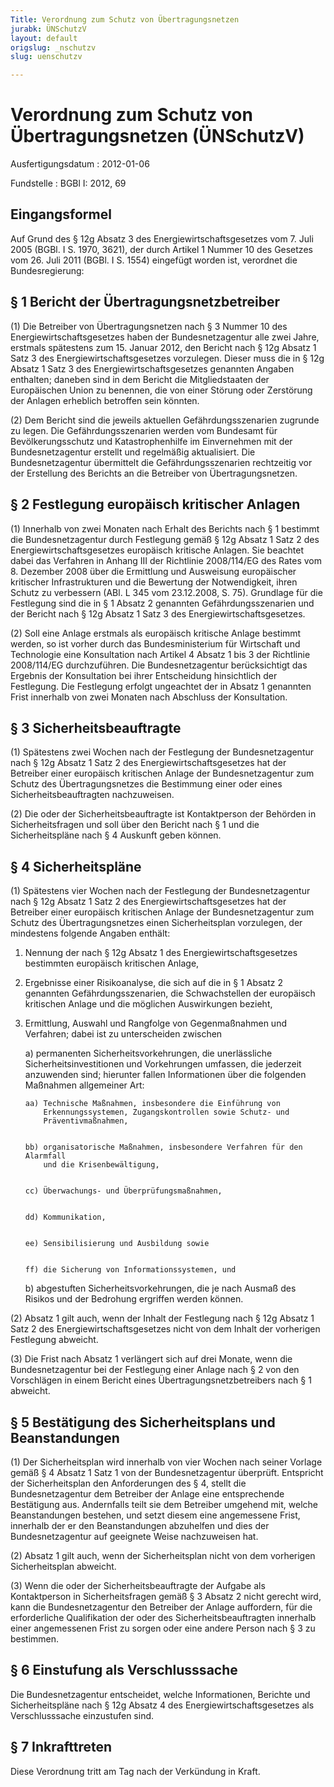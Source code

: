 ```yaml
---
Title: Verordnung zum Schutz von Übertragungsnetzen
jurabk: ÜNSchutzV
layout: default
origslug: _nschutzv
slug: uenschutzv

---
```


# Verordnung zum Schutz von Übertragungsnetzen (ÜNSchutzV)

Ausfertigungsdatum
:   2012-01-06

Fundstelle
:   BGBl I: 2012, 69

[^F776051_01_BJNR006900012]:     Diese Verordnung dient der Umsetzung der Richtlinie 2008/114/EG des
    Rates vom 8. Dezember 2008 über die Ermittlung und Ausweisung
    europäischer kritischer Infrastrukturen und die Bewertung der
    Notwendigkeit, ihren Schutz zu verbessern (ABl. L 345 vom 23.12.2008,
    S. 75).


## Eingangsformel

Auf Grund des § 12g Absatz 3 des Energiewirtschaftsgesetzes vom 7.
Juli 2005 (BGBl. I S. 1970, 3621), der durch Artikel 1 Nummer 10 des
Gesetzes vom 26. Juli 2011 (BGBl. I S. 1554) eingefügt worden ist,
verordnet die Bundesregierung:


## § 1 Bericht der Übertragungsnetzbetreiber

(1) Die Betreiber von Übertragungsnetzen nach § 3 Nummer 10 des
Energiewirtschaftsgesetzes haben der Bundesnetzagentur alle zwei
Jahre, erstmals spätestens zum 15. Januar 2012, den Bericht nach § 12g
Absatz 1 Satz 3 des Energiewirtschaftsgesetzes vorzulegen. Dieser muss
die in § 12g Absatz 1 Satz 3 des Energiewirtschaftsgesetzes genannten
Angaben enthalten; daneben sind in dem Bericht die Mitgliedstaaten der
Europäischen Union zu benennen, die von einer Störung oder Zerstörung
der Anlagen erheblich betroffen sein könnten.

(2) Dem Bericht sind die jeweils aktuellen Gefährdungsszenarien
zugrunde zu legen. Die Gefährdungsszenarien werden vom Bundesamt für
Bevölkerungsschutz und Katastrophenhilfe im Einvernehmen mit der
Bundesnetzagentur erstellt und regelmäßig aktualisiert. Die
Bundesnetzagentur übermittelt die Gefährdungsszenarien rechtzeitig vor
der Erstellung des Berichts an die Betreiber von Übertragungsnetzen.


## § 2 Festlegung europäisch kritischer Anlagen

(1) Innerhalb von zwei Monaten nach Erhalt des Berichts nach § 1
bestimmt die Bundesnetzagentur durch Festlegung gemäß § 12g Absatz 1
Satz 2 des Energiewirtschaftsgesetzes europäisch kritische Anlagen.
Sie beachtet dabei das Verfahren in Anhang III der Richtlinie
2008/114/EG des Rates vom 8. Dezember 2008 über die Ermittlung und
Ausweisung europäischer kritischer Infrastrukturen und die Bewertung
der Notwendigkeit, ihren Schutz zu verbessern (ABl. L 345 vom
23\.12.2008, S. 75). Grundlage für die Festlegung sind die in § 1
Absatz 2 genannten Gefährdungsszenarien und der Bericht nach § 12g
Absatz 1 Satz 3 des Energiewirtschaftsgesetzes.

(2) Soll eine Anlage erstmals als europäisch kritische Anlage bestimmt
werden, so ist vorher durch das Bundesministerium für Wirtschaft und
Technologie eine Konsultation nach Artikel 4 Absatz 1 bis 3 der
Richtlinie 2008/114/EG durchzuführen. Die Bundesnetzagentur
berücksichtigt das Ergebnis der Konsultation bei ihrer Entscheidung
hinsichtlich der Festlegung. Die Festlegung erfolgt ungeachtet der in
Absatz 1 genannten Frist innerhalb von zwei Monaten nach Abschluss der
Konsultation.


## § 3 Sicherheitsbeauftragte

(1) Spätestens zwei Wochen nach der Festlegung der Bundesnetzagentur
nach § 12g Absatz 1 Satz 2 des Energiewirtschaftsgesetzes hat der
Betreiber einer europäisch kritischen Anlage der Bundesnetzagentur zum
Schutz des Übertragungsnetzes die Bestimmung einer oder eines
Sicherheitsbeauftragten nachzuweisen.

(2) Die oder der Sicherheitsbeauftragte ist Kontaktperson der Behörden
in Sicherheitsfragen und soll über den Bericht nach § 1 und die
Sicherheitspläne nach § 4 Auskunft geben können.


## § 4 Sicherheitspläne

(1) Spätestens vier Wochen nach der Festlegung der Bundesnetzagentur
nach § 12g Absatz 1 Satz 2 des Energiewirtschaftsgesetzes hat der
Betreiber einer europäisch kritischen Anlage der Bundesnetzagentur zum
Schutz des Übertragungsnetzes einen Sicherheitsplan vorzulegen, der
mindestens folgende Angaben enthält:

1.  Nennung der nach § 12g Absatz 1 des Energiewirtschaftsgesetzes
    bestimmten europäisch kritischen Anlage,


2.  Ergebnisse einer Risikoanalyse, die sich auf die in § 1 Absatz 2
    genannten Gefährdungsszenarien, die Schwachstellen der europäisch
    kritischen Anlage und die möglichen Auswirkungen bezieht,


3.  Ermittlung, Auswahl und Rangfolge von Gegenmaßnahmen und Verfahren;
    dabei ist zu unterscheiden zwischen

    a)  permanenten Sicherheitsvorkehrungen, die unerlässliche
        Sicherheitsinvestitionen und Vorkehrungen umfassen, die jederzeit
        anzuwenden sind; hierunter fallen Informationen über die folgenden
        Maßnahmen allgemeiner Art:

        aa) Technische Maßnahmen, insbesondere die Einführung von
            Erkennungssystemen, Zugangskontrollen sowie Schutz- und
            Präventivmaßnahmen,


        bb) organisatorische Maßnahmen, insbesondere Verfahren für den Alarmfall
            und die Krisenbewältigung,


        cc) Überwachungs- und Überprüfungsmaßnahmen,


        dd) Kommunikation,


        ee) Sensibilisierung und Ausbildung sowie


        ff) die Sicherung von Informationssystemen, und





    b)  abgestuften Sicherheitsvorkehrungen, die je nach Ausmaß des Risikos
        und der Bedrohung ergriffen werden können.







(2) Absatz 1 gilt auch, wenn der Inhalt der Festlegung nach § 12g
Absatz 1 Satz 2 des Energiewirtschaftsgesetzes nicht von dem Inhalt
der vorherigen Festlegung abweicht.

(3) Die Frist nach Absatz 1 verlängert sich auf drei Monate, wenn die
Bundesnetzagentur bei der Festlegung einer Anlage nach § 2 von den
Vorschlägen in einem Bericht eines Übertragungsnetzbetreibers nach § 1
abweicht.


## § 5 Bestätigung des Sicherheitsplans und Beanstandungen

(1) Der Sicherheitsplan wird innerhalb von vier Wochen nach seiner
Vorlage gemäß § 4 Absatz 1 Satz 1 von der Bundesnetzagentur überprüft.
Entspricht der Sicherheitsplan den Anforderungen des § 4, stellt die
Bundesnetzagentur dem Betreiber der Anlage eine entsprechende
Bestätigung aus. Andernfalls teilt sie dem Betreiber umgehend mit,
welche Beanstandungen bestehen, und setzt diesem eine angemessene
Frist, innerhalb der er den Beanstandungen abzuhelfen und dies der
Bundesnetzagentur auf geeignete Weise nachzuweisen hat.

(2) Absatz 1 gilt auch, wenn der Sicherheitsplan nicht von dem
vorherigen Sicherheitsplan abweicht.

(3) Wenn die oder der Sicherheitsbeauftragte der Aufgabe als
Kontaktperson in Sicherheitsfragen gemäß § 3 Absatz 2 nicht gerecht
wird, kann die Bundesnetzagentur den Betreiber der Anlage auffordern,
für die erforderliche Qualifikation der oder des
Sicherheitsbeauftragten innerhalb einer angemessenen Frist zu sorgen
oder eine andere Person nach § 3 zu bestimmen.


## § 6 Einstufung als Verschlusssache

Die Bundesnetzagentur entscheidet, welche Informationen, Berichte und
Sicherheitspläne nach § 12g Absatz 4 des Energiewirtschaftsgesetzes
als Verschlusssache einzustufen sind.


## § 7 Inkrafttreten

Diese Verordnung tritt am Tag nach der Verkündung in Kraft.

